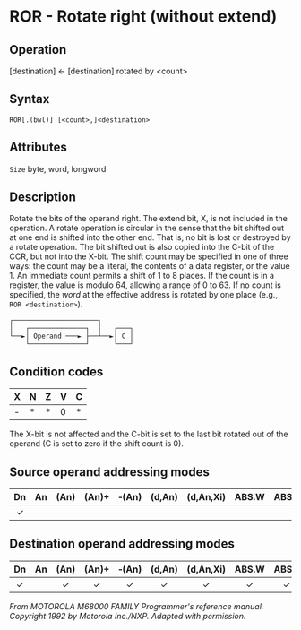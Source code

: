 # ROR - Rotate right (without extend)

## Operation
[destination] ← [destination] rotated by \<count\>

## Syntax
```assembly
ROR[.(bwl)] [<count>,]<destination>
```

## Attributes
`Size` byte, word, longword

## Description
Rotate the bits of the operand right. The extend bit, X, is not included in the operation. A rotate operation is circular in the sense that the bit shifted out at one end is shifted into the other end. That is, no bit is lost or destroyed by a rotate operation. The bit shifted out is also copied into the C-bit of the CCR, but not into the X-bit. The shift count may be specified in one of three ways: the count may be a literal, the contents of a data register, or the value 1. An immediate count permits a shift of 1 to 8 places. If the count is in a register, the value is modulo 64, allowing a range of 0 to 63. If no count is specified, the *word* at the effective address is rotated by one place (e.g., `ROR <destination>`).

```ascii
┌─────────────────────┐
│   ┌──────────────┐  │   ┌───┐
└──►│ Operand ───► ├──┴──►│ C │
    └──────────────┘      └───┘
```

## Condition codes
|X|N|Z|V|C|
|--|--|--|--|--|
|-|*|*|0|*|

The X-bit is not affected and the C-bit is set to the last bit rotated out of the operand (C is set to zero if the shift count is 0).

## Source operand addressing modes
|Dn|An|(An)|(An)+|&#x2011;(An)|(d,An)|(d,An,Xi)|ABS.W|ABS.L|(d,PC)|(d,PC,Xn)|imm|
|:-:|:-:|:-:|:-:|:-:|:-:|:-:|:-:|:-:|:-:|:-:|:-:|
|✓|||||||||||✓|

## Destination operand addressing modes
|Dn|An|(An)|(An)+|&#x2011;(An)|(d,An)|(d,An,Xi)|ABS.W|ABS.L|(d,PC)|(d,PC,Xn)|imm|
|:-:|:-:|:-:|:-:|:-:|:-:|:-:|:-:|:-:|:-:|:-:|:-:|
|✓||✓|✓|✓|✓|✓|✓|✓||||

*From MOTOROLA M68000 FAMILY Programmer's reference manual. Copyright 1992 by Motorola Inc./NXP. Adapted with permission.*
